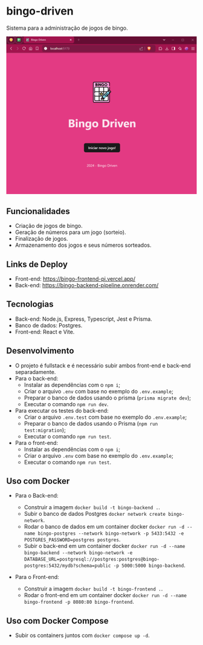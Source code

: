 # bingo-driven
Sistema para a administração de jogos de bingo.

![demonstração do bingo](demo-bingo.gif)

## Funcionalidades
- Criação de jogos de bingo.
- Geração de números para um jogo (sorteio).
- Finalização de jogos.
- Armazenamento dos jogos e seus números sorteados.

## Links de Deploy
- Front-end: https://bingo-frontend-pi.vercel.app/
- Back-end: https://bingo-backend-pipeline.onrender.com/

## Tecnologias
- Back-end: Node.js, Express, Typescript, Jest e Prisma.
- Banco de dados: Postgres.
- Front-end: React e Vite.

## Desenvolvimento
- O projeto é fullstack e é necessário subir ambos front-end e back-end separadamente.
- Para o back-end:
  - Instalar as dependências com o `npm i`;
  - Criar o arquivo `.env` com base no exemplo do `.env.example`;
  - Preparar o banco de dados usando o prisma (`prisma migrate dev`);
  - Executar o comando `npm run dev`.
- Para executar os testes do back-end:
  - Criar o arquivo `.env.test` com base no exemplo do `.env.example`;
  - Preparar o banco de dados usando o Prisma (`npm run test:migration`);
  - Executar o comando `npm run test`.
- Para o front-end:
  - Instalar as dependências com o `npm i`;
  - Criar o arquivo `.env` com base no exemplo do `.env.example`;
  - Executar o comando `npm run test`. 

## Uso com Docker
- Para o Back-end:
  - Construir a imagem `docker build -t bingo-backend .`.
  - Subir o banco de dados Postgres `docker network create bingo-network`.
  - Rodar o banco de dados em um container docker `docker run -d --name bingo-postgres --network bingo-network -p 5433:5432 -e POSTGRES_PASSWORD=postgres postgres`.
  - Subir o back-end em um container docker `docker run -d --name bingo-backend --network bingo-network -e DATABASE_URL=postgresql://postgres:postgres@bingo-postgres:5432/mydb?schema=public -p 5000:5000 bingo-backend`.

- Para o Front-end:
  - Construir a imagem `docker build -t bingo-frontend .`.
  - Rodar o front-end em um container docker `docker run -d --name bingo-frontend -p 8080:80 bingo-frontend`.

## Uso com Docker Compose
- Subir os containers juntos com `docker compose up -d`.